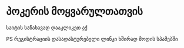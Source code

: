 # პოკერის მოყვარულთათვის

საიტის სანახავად დააკლიკეთ [აქ](https://pokermaster.000webhostapp.com/)

PS რეგისტრაციის დასადასტურებელი ლინკი ხშირად მოდის სპამებში